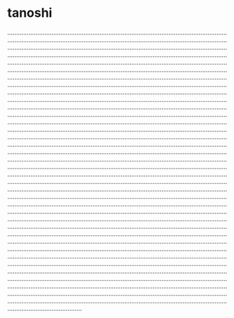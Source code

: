 # tanoshi
......................................................................................................................................................................................................................................................................................................................................................................................................................................................................................................................................................................................................................................................................................................................................................................................................................................................................................................................................................................................................................................................................................................................................................................................................................................................................................................................................................................................................................................................................................................................................................................................................................................................................................................................................................................................................................................................................................................................................................................................................................................................................................................................................................................................................................................................................................................................................................................................................................................................................................................................................................................................................................................................................................................................................................................................................................................................................................................................................................................................................................................................................................................................................................................................................................................................................................................................................................................................................................................................................................................................................................................................................................................................................................................................................................................................................................................................................................................................................................................................................................................................................................................................................................................................................................................................................................................................................................................................................................................................................................................................................................................................................................................................................................................................................................................................................................